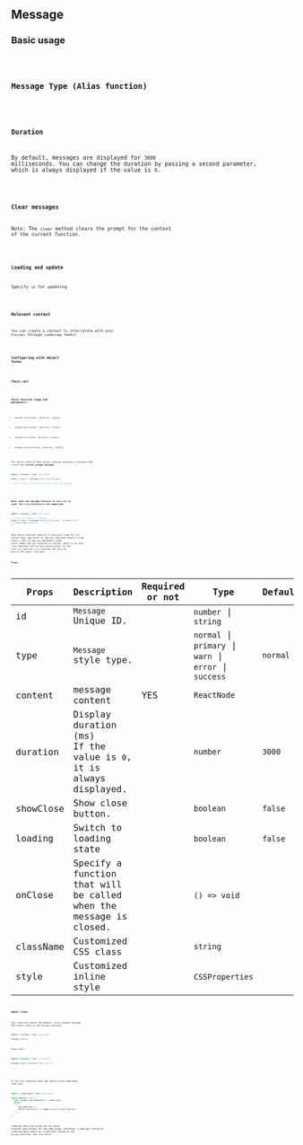## Message

### Basic usage

<code src="./demo/basic.tsx" />

### Message Type (Alias function)

<code src="./demo/type.tsx" />

### Duration

By default, messages are displayed for `3000` milliseconds. You can change the duration by passing a second parameter, which is always displayed if the value is `0`.

<code src="./demo/duration.tsx" />

### Clear messages

Note: The `clear` method clears the prompt for the context of the current function.

<code src="./demo/clear.tsx" />

### Loading and update

Specify `id` for updating

<code src="./demo/loading.tsx" />

### Relevant context

You can create a context to interrelate with your `Provider` through `useMessage` hooks!

<code src="./demo/context.tsx" />

### Configuring with object forms

<code src="./demo/call.tsx" />

### Chain call

<code src="./demo/chain-call.tsx" />

### Alias function usage and parameters:

- `message.info(content, [duration], [props])`

- `message.warn(content, [duration], [props])`

- `message.err(content, [duration], [props])`

- `message.success(content, [duration], [props])`

The return value of each alias function contains a function that closes the **current prompt message**.

```ts
import { message } from 'are-visual'

const { close } = message.info('Info Message')

// This `close` is the function that closes this message.
```

<br/>

**Note: Once the message function of `Chain Call` is used, the `close` function is not supported.**

```ts
import { message } from 'are-visual'

// Error: Ths close is undefined
const { close } = message.info('Info Message', 0).then(() => {
  console.log('Callback')
})
```

Each alias function inherits a `PromiseLike` type for its return type, and calls to the `then` function return a true `Promise`, this is how `Are` implements chain calls. When the `then` function is called, there is no such `close` function left in the return value. So the `Chain call` and the `close` function can only be one or the other, not both.

#### Props

| Props     | Description                                                             | Required or not | Type                                                          | Defaults |
| --------- | ----------------------------------------------------------------------- | --------------- | ------------------------------------------------------------- | -------- |
| id        | `Message` Unique ID.                                                    |                 | `number` \| `string`                                          |          |
| type      | `Message` style type.                                                   |                 | `normal` \| `primary` \| `warn` \|<br /> `error` \| `success` | `normal` |
| content   | message content                                                         | YES             | `ReactNode`                                                   |          |
| duration  | Display duration (ms)<br />If the value is `0`, it is always displayed. |                 | `number`                                                      | `3000`   |
| showClose | Show close button.                                                      |                 | `boolean`                                                     | `false`  |
| loading   | Switch to loading state                                                 |                 | `boolean`                                                     | `false`  |
| onClose   | Specify a function that will be called when the message is closed.      |                 | `() => void`                                                  |          |
| className | Customized CSS class                                                    |                 | `string`                                                      |          |
| style     | Customized inline style                                                 |                 | `CSSProperties`                                               |          |

### About clear

This function clears the default `context` prompt message. The return value is the `message` function.

```ts
import { message } from 'are-visual'

message.clear()
```

Chain call：

```ts
import { message } from 'are-visual'

message.clear().success('Chain call')
```

<br/>

If you use `useMessage` then you should write something like this.

```ts
import { useMessage } from 'are-visual'

export default () => {
  const [msgApi, MessageHolder] = useMessage()
  return (
    <>
      <MessageHolder />
      <Button onClick={() => msgApi.clear()}>Clear</Button>
    </>
  )
}
```

`useMessage` Hook and `message` do not share internal data except for the same usage. Therefore, a message created by `useMessage` Hook cannot be closed and cleared by the `message` function, and vice versa.
